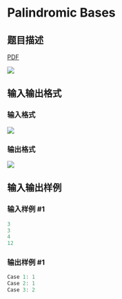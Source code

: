 # Palindromic Bases

## 题目描述

[problemUrl]: https://uva.onlinejudge.org/index.php?option=com_onlinejudge&Itemid=8&category=862&page=show_problem&problem=4877

[PDF](https://uva.onlinejudge.org/external/129/p12994.pdf)

![](https://cdn.luogu.com.cn/upload/vjudge_pic/UVA12994/2118089e1d97f02eac31c6d2ebaf8753ad229b1d.png)

## 输入输出格式

### 输入格式

![](https://cdn.luogu.com.cn/upload/vjudge_pic/UVA12994/2a01c6e3fa8687ccca29e2216830f0049b2aa737.png)

### 输出格式

![](https://cdn.luogu.com.cn/upload/vjudge_pic/UVA12994/261d95c5bd44c3da0098ea80059212b2d592c03f.png)

## 输入输出样例

### 输入样例 #1

```cpp
3
3
4
12
```


### 输出样例 #1

```cpp
Case 1: 1
Case 2: 1
Case 3: 2
```


